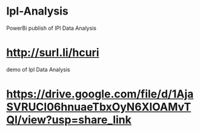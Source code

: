 # Ipl-Analysis
PowerBi publish of IPl Data Analysis
# http://surl.li/hcuri
demo of Ipl Data Analysis
# https://drive.google.com/file/d/1AjaSVRUCI06hnuaeTbxOyN6XlOAMvTQl/view?usp=share_link
